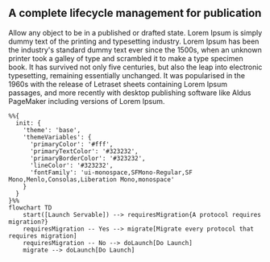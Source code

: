 ## A complete lifecycle management for publication

Allow any object to be in a published or drafted state.
Lorem Ipsum is simply dummy text of the printing and typesetting industry. Lorem Ipsum has been the industry's standard dummy text ever since the 1500s, when an unknown printer took a galley of type and scrambled it to make a type specimen book. It has survived not only five centuries, but also the leap into electronic typesetting, remaining essentially unchanged. It was popularised in the 1960s with the release of Letraset sheets containing Lorem Ipsum passages, and more recently with desktop publishing software like Aldus PageMaker including versions of Lorem Ipsum.

```mermaid
%%{
  init: {
    'theme': 'base',
    'themeVariables': {
      'primaryColor': '#fff',
      'primaryTextColor': '#323232',
      'primaryBorderColor': '#323232',
      'lineColor': '#323232',
      'fontFamily': 'ui-monospace,SFMono-Regular,SF Mono,Menlo,Consolas,Liberation Mono,monospace'
    }
  }
}%%
flowchart TD
    start([Launch Servable]) --> requiresMigration{A protocol requires migration?}
    requiresMigration -- Yes --> migrate[Migrate every protocol that requires migration]
    requiresMigration -- No --> doLaunch[Do Launch]
    migrate --> doLaunch[Do Launch]
```
